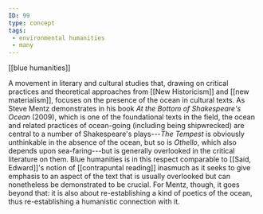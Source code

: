 ```yaml
---
ID: 99
type: concept
tags: 
 - environmental humanities
 - many
---
```


[[blue humanities]]

 A movement
in literary and cultural studies that, drawing on critical practices and
theoretical approaches from [[New Historicism]] and [[new materialism]], focuses on the
presence of the ocean in cultural texts. As Steve Mentz demonstrates in
his book *At the Bottom of Shakespeare's Ocean* (2009), which is one of
the foundational texts in the field, the ocean and related practices of
ocean-going (including being shipwrecked) are central to a number of
Shakespeare's plays---*The Tempest* is obviously unthinkable in the
absence of the ocean, but so is *Othello*, which also depends upon
sea-faring---but is generally overlooked in the critical literature on
them. Blue humanities is in this respect comparable to [[Said, Edward]]'s notion of
[[contrapuntal reading]]
inasmuch as it seeks to give emphasis to an aspect of the text that is
usually overlooked but can nonetheless be demonstrated to be crucial.
For Mentz, though, it goes beyond that: it is also about re-establishing
a kind of poetics of the ocean, thus re-establishing a humanistic
connection with it.
